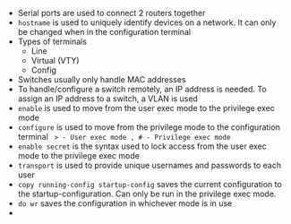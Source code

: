 - Serial ports are used to connect 2 routers together
- `hostname` is used to uniquely identify devices on a network. It can only be changed when in the configuration terminal
- Types of terminals
	- Line
	- Virtual (VTY)
	- Config
- Switches usually only handle MAC addresses
- To handle/configure a switch remotely, an IP address is needed. To assign an IP address to a switch, a VLAN is used
- `enable` is used to move from the user exec mode to the privilege exec mode
- `configure` is used to move from the privilege mode to the configuration terminal
` > - User exec mode , # - Privilege exec mode`
- `enable secret` is the syntax used to lock access from the user exec mode to the privilege exec mode
- `transport` is used to provide unique usernames and passwords to each user
- `copy running-config startup-config` saves the current configuration to the startup-configuration. Can only be run in the privilege exec mode.
- `do wr` saves the configuration in whichever mode is in use
- 